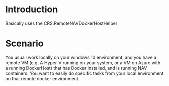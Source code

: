 # Introduction
Basically uses the CRS.RemoteNAVDockerHostHelper

# Scenario
You usuall work locally on your windows 10 environment, and you have a remote VM (e.g. A Hyper-V running on your system, or a VM on Azure with a running DockerHost) that has Docker installed, and is running NAV containers.  You want to easily do specific tasks from your local environment on that remote docker environment.